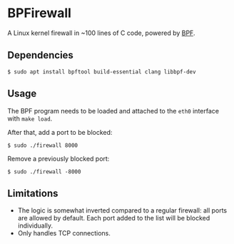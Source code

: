 # BPFirewall

A Linux kernel firewall in ~100 lines of C code, powered by [BPF][bpf].

## Dependencies

    $ sudo apt install bpftool build-essential clang libbpf-dev

## Usage

The BPF program needs to be loaded and attached to the `eth0` interface with `make load`.

After that, add a port to be blocked:

    $ sudo ./firewall 8000

Remove a previously blocked port:

    $ sudo ./firewall -8000

## Limitations

- The logic is somewhat inverted compared to a regular firewall: all ports are allowed by default. Each port added to the list will be blocked individually.
- Only handles TCP connections.


[bpf]: https://docs.kernel.org/bpf/

